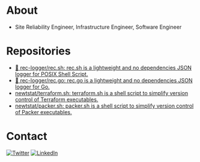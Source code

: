 # About
- Site Reliability Engineer, Infrastructure Engineer, Software Engineer

# Repositories
- [🎥 rec-logger/rec.sh: rec.sh is a lightweight and no dependencies JSON logger for POSIX Shell Script.](https://github.com/rec-logger/rec.sh)
- [🎥 rec-logger/rec.go: rec.go is a lightweight and no dependencies JSON logger for Go.](https://github.com/rec-logger/rec.go)
- [newtstat/terraform.sh: terraform.sh is a shell script to simplify version control of Terraform executables.](https://github.com/newtstat/terraform.sh)
- [newtstat/packer.sh: packer.sh is a shell script to simplify version control of Packer executables.](https://github.com/newtstat/packer.sh)

# Contact
[![Twitter](https://img.shields.io/static/v1?label=&message=Twitter&style=flat&color=5c5c5c&logo=Twitter)](https://twitter.com/newtstat)
[![LinkedIn](https://img.shields.io/static/v1?label=&message=LinkedIn&style=flat&color=5c5c5c&logo=LinkedIn)](https://www.linkedin.com/in/newtstat/)
